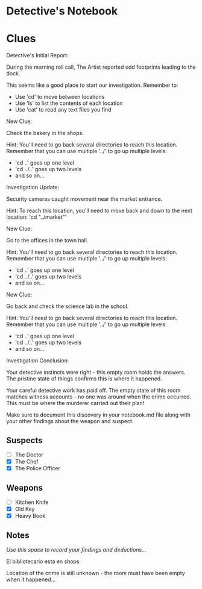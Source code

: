 # Detective's Notebook

# Clues

Detective's Initial Report:

During the morning roll call, The Artist reported odd footprints leading to the dock.

This seems like a good place to start our investigation. Remember to:
- Use 'cd' to move between locations
- Use 'ls' to list the contents of each location
- Use 'cat' to read any text files you find

New Clue:

Check the bakery in the shops.

Hint: You'll need to go back several directories to reach this location.
Remember that you can use multiple '../' to go up multiple levels:
- 'cd ..'    goes up one level
- 'cd ../..' goes up two levels
- and so on...

Investigation Update:

Security cameras caught movement near the market entrance.

Hint: To reach this location, you'll need to move back and down to the next location: 'cd "../market"'

New Clue:

Go to the offices in the town hall.

Hint: You'll need to go back several directories to reach this location.
Remember that you can use multiple '../' to go up multiple levels:
- 'cd ..'    goes up one level
- 'cd ../..' goes up two levels
- and so on...

New Clue:

Go back and check the science lab in the school.

Hint: You'll need to go back several directories to reach this location.
Remember that you can use multiple '../' to go up multiple levels:
- 'cd ..'    goes up one level
- 'cd ../..' goes up two levels
- and so on...

Investigation Conclusion:

Your detective instincts were right - this empty room holds the answers. The pristine state of things confirms this is where it happened.

Your careful detective work has paid off. The empty state of this room matches 
witness accounts - no one was around when the crime occurred. This must be 
where the murderer carried out their plan!

Make sure to document this discovery in your notebook.md file along with your 
other findings about the weapon and suspect.

## Suspects
- [ ] The Doctor
- [X] The Chef
- [X] The Police Officer

## Weapons
- [ ] Kitchen Knife
- [X] Old Key
- [X] Heavy Book

## Notes
*Use this space to record your findings and deductions...*

El bibliotecario esta en shops


Location of the crime is still unknown - the room must have been empty when it happened...
